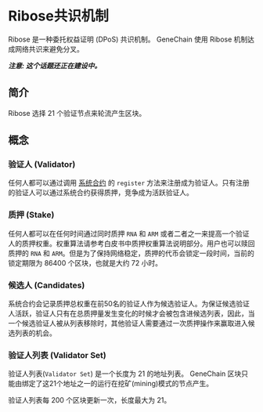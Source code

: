 # Ribose共识机制

Ribose 是一种委托权益证明 \(DPoS\) 共识机制。 GeneChain 使用 Ribose 机制达成网络共识来避免分叉。

_**注意: 这个话题还正在建设中。**_

## 简介

Ribose 选择 21 个验证节点来轮流产生区块。

## 概念

### 验证人 \(Validator\)

任何人都可以通过调用 [系统合约](https://github.com/genechain-io/system-contract/blob/master/contracts/Ribose.sol) 的 `register` 方法来注册成为验证人。只有注册的验证人可以通过系统合约获得质押，竞争成为活跃验证人。

### 质押 \(Stake\)

任何人都可以在任何时间通过同时质押 `RNA` 和 `ARM` 或者二者之一来提高一个验证人的质押权重。权重算法请参考白皮书中质押权重算法说明部分。用户也可以赎回质押的 `RNA` 和 `ARM`。但是为了保持网络稳定，质押的代币会锁定一段时间，当前的锁定期限为 86400 个区块，也就是大约 72 小时。

### 候选人 \(Candidates\)

系统合约会记录质押总权重在前50名的验证人作为候选验证人。为保证候选验证人活跃，验证人只有在总质押量发生变化的时候才会被包含进候选列表，因此，当一个候选验证人被从列表移除时，其他验证人需要通过一次质押操作来赢取进入候选列表的机会。

### 验证人列表 \(Validator Set\)

验证人列表\(`Validator Set`\) 是一个长度为 21 的地址列表。 GeneChain 区块只能由绑定了这21个地址之一的运行在挖矿\(mining\)模式的节点产生。

验证人列表每 200 个区块更新一次，长度最大为 21。

